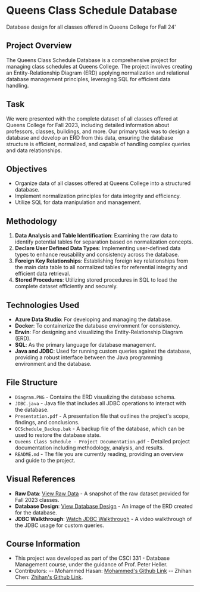# Queens Class Schedule Database
Database design for all classes offered in Queens College for Fall 24'


## Project Overview
The Queens Class Schedule Database is a comprehensive project for managing class schedules at Queens College. The project involves creating an Entity-Relationship Diagram (ERD) applying normalization and relational database management principles, leveraging SQL for efficient data handling.

## Task
We were presented with the complete dataset of all classes offered at Queens College for Fall 2023, including detailed information about professors, classes, buildings, and more. Our primary task was to design a database and develop an ERD from this data, ensuring the database structure is efficient, normalized, and capable of handling complex queries and data relationships.

## Objectives
- Organize data of all classes offered at Queens College into a structured database.
- Implement normalization principles for data integrity and efficiency.
- Utilize SQL for data manipulation and management.

## Methodology
1. **Data Analysis and Table Identification**: Examining the raw data to identify potential tables for separation based on normalization concepts.
2. **Declare User Defined Data Types**: Implementing user-defined data types to enhance reusability and consistency across the database.
3. **Foreign Key Relationships**: Establishing foreign key relationships from the main data table to all normalized tables for referential integrity and efficient data retrieval.
4. **Stored Procedures**: Utilizing stored procedures in SQL to load the complete dataset efficiently and securely.

## Technologies Used
- **Azure Data Studio**: For developing and managing the database.
- **Docker**: To containerize the database environment for consistency.
- **Erwin**: For designing and visualizing the Entity-Relationship Diagram (ERD).
- **SQL**: As the primary language for database management.
- **Java and JDBC**: Used for running custom queries against the database, providing a robust interface between the Java programming environment and the database.

## File Structure
- `Diagram.PNG` - Contains the ERD visualizing the database schema.
- `JDBC.java` - Java file that includes all JDBC operations to interact with the database.
- `Presentation.pdf` - A presentation file that outlines the project's scope, findings, and conclusions.
- `QCSchedule_Backup.bak` - A backup file of the database, which can be used to restore the database state.
- `Queens Class Schedule - Project Documentation.pdf` - Detailed project documentation including methodology, analysis, and results.
- `README.md` - The file you are currently reading, providing an overview and guide to the project.

## Visual References
- **Raw Data**: [View Raw Data](https://ibb.co/bNWjTsj) - A snapshot of the raw dataset provided for Fall 2023 classes.
- **Database Design**: [View Database Design](https://ibb.co/716WQWF) - An image of the ERD created for the database.
- **JDBC Walkthrough**: [Watch JDBC Walkthrough](https://clipchamp.com/watch/c11LS85jrDX) - A video walkthrough of the JDBC usage for custom queries.

## Course Information
- This project was developed as part of the CSCI 331 - Database Management course, under the guidance of Prof. Peter Heller.
- Contributors:
   -- Mohammed Hasan: [Mohammed's Github Link](https://github.com/Mzohairhasan)
   -- Zhihan Chen: [Zhihan's Github Link](https://github.com/satlin003).
---

